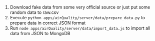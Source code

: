 1. Download fake data from some very official source or just put some random data to raw.csv
2. Execute `python apps/airQuality/server/data/prepare_data.py` to prepare data in correct JSON format
3. Run `node apps/airQuality/server/data/import_data.js` to import all data from JSON to MongoDB
